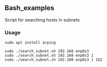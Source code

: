 ## Bash_examples

Script for searching hosts in subnets

### Usage

```
sudo apt install arping

sudo ./search_subnet.sh 192.168 enp0s3
sudo ./search_subnet.sh 192.168 enp0s3 1
sudo ./search_subnet.sh 192.168 enp0s3 1 152
```
